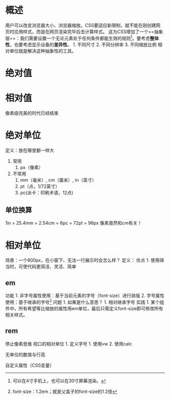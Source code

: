 # 概述
用户可以改变浏览器大小、浏览器缩放。CSS要适应新限制，就不能在刚创建网页时应用样式，而是在网页渲染完毕后去计算样式。
这为CSS增加了一个==抽象层==：我们需要设置一个无论元素处于任何条件都能生效的规则[^1]。要考虑**整体性**，也要考虑显示设备的**差异性**。
	1. 不同尺寸
	2. 不同分辨率
	3. 不同缩放比例
相对单位就是解决这种抽象性的工具。
# 绝对值
# 相对值
像素级完美的时代已经结束

# 绝对单位
定义：放在哪里都一样大
1. 常用
	1. px（像素）
2. 不常用
	1. mm（毫米）, cm（厘米）, in（英寸）
	2. pt（点，1/72英寸）
	3. pc(派卡：印刷术语，12点)
## 单位换算
1in = 25.4mm = 2.54cm = 6pc = 72pt = 96px
像素竟然和cm有关！
# 相对单位
场景：一个800px，在小窗下、无法一行展示时会怎么样？
定义：
优点
	1. 使用得当时，可使代码更简洁、灵活、简单
## em
功能
	1. 非字号属性使用：基于当前元素的字号（font-size）进行排版
	2. 字号属性使用：基于继承的字号[^2]
问题
	1. 如果是什么意思？
		1. 相对继承字号
实践
	1. 某个组件中，所有希望等比缩放的属性用em单位，最后只需定义font-size即可修改所有相关样式。
## rem
停止像素思维
视口的相对单位
	1. 定义字号
		1. 使用vw
		2. 使用calc

无单位的数值与行高

自定义属性（CSS变量）

[^1]: 可以在4寸手机上，也可以在30寸屏幕渲染。
[^2]: font-size：1.2em；就是父盒子的font-size的1.2倍